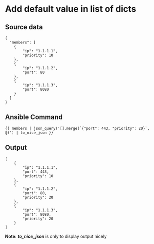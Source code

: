 # Add default value in list of dicts

## Source data
```
{
  "members": [
    {
        "ip": "1.1.1.1",
        "priority": 10
    },
    {
        "ip": "1.1.1.2",
        "port": 80
    },
    {
        "ip": "1.1.1.3",
        "port": 8080
    }
  ]
}
```

## Ansible Command

```
{{ members | json_query('[].merge(`{"port": 443, "priority": 20}`, @)') | to_nice_json }}
```

## Output

```
[
    {
        "ip": "1.1.1.1",
        "port": 443,
        "priority": 10
    },
    {
        "ip": "1.1.1.2",
        "port": 80,
        "priority": 20
    },
    {
        "ip": "1.1.1.3",
        "port": 8080,
        "priority": 20
    }
]
```
**Note:** ***to_nice_json*** is only to display output nicely
